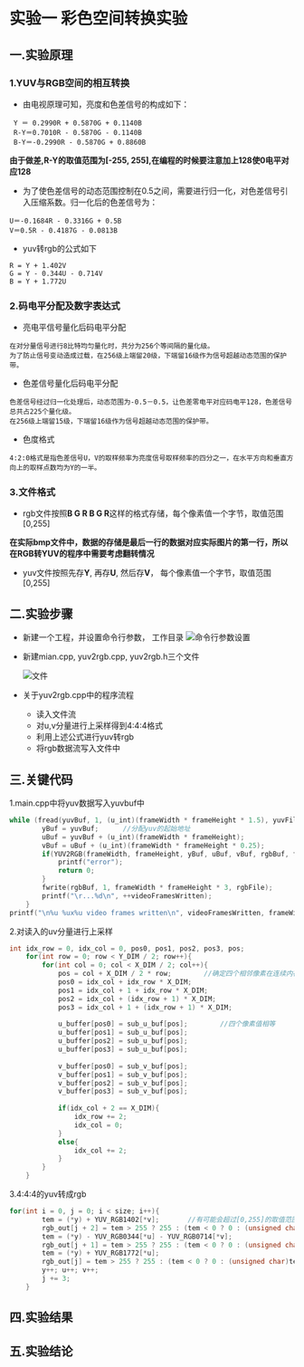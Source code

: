 # 实验一 彩色空间转换实验
## 一.实验原理
### 1.YUV与RGB空间的相互转换
+ 由电视原理可知，亮度和色差信号的构成如下：
```
 Y ＝ 0.2990R + 0.5870G + 0.1140B
 R-Y＝0.7010R - 0.5870G - 0.1140B
 B-Y＝-0.2990R - 0.5870G + 0.8860B
```
**由于做差,R-Y的取值范围为[-255, 255],在编程的时候要注意加上128使0电平对应128**
+ 为了使色差信号的动态范围控制在0.5之间，需要进行归一化，对色差信号引入压缩系数。归一化后的色差信号为：
```
U＝-0.1684R - 0.3316G + 0.5B
V＝0.5R - 0.4187G - 0.0813B
```
+ yuv转rgb的公式如下
```
R = Y + 1.402V
G = Y - 0.344U - 0.714V
B = Y + 1.772U
```
### 2.码电平分配及数字表达式
+ 亮电平信号量化后码电平分配
```
在对分量信号进行8比特均匀量化时，共分为256个等间隔的量化级。
为了防止信号变动造成过载，在256级上端留20级，下端留16级作为信号超越动态范围的保护带。
```
+ 色差信号量化后码电平分配
```
色差信号经过归一化处理后，动态范围为-0.5－0.5，让色差零电平对应码电平128，色差信号总共占225个量化级。
在256级上端留15级，下端留16级作为信号超越动态范围的保护带。
```
+ 色度格式
```
4:2:0格式是指色差信号U，V的取样频率为亮度信号取样频率的四分之一，在水平方向和垂直方向上的取样点数均为Y的一半。
```
### 3.文件格式
+ rgb文件按照**B G R B G R**这样的格式存储，每个像素值一个字节，取值范围[0,255]

**在实际bmp文件中，数据的存储是最后一行的数据对应实际图片的第一行，所以在RGB转YUV的程序中需要考虑翻转情况**

+ yuv文件按照先存**Y**, 再存**U**, 然后存**V**， 每个像素值一个字节，取值范围[0,255]
## 二.实验步骤
+ 新建一个工程，并设置命令行参数， 工作目录
	![命令行参数设置](https://github.com/cucrui/Data-compression/blob/master/%E5%AE%9E%E9%AA%8C%E4%B8%80_YUV_RGB%E8%BD%AC%E6%8D%A2/imgs/%E8%AE%BE%E7%BD%AE.jpg)
+ 新建mian.cpp, yuv2rgb.cpp, yuv2rgb.h三个文件

	![文件](https://github.com/cucrui/Data-compression/blob/master/实验一_YUV_RGB转换/imgs/文件.png)
+ 关于yuv2rgb.cpp中的程序流程
	+ 	读入文件流
 	+ 	对u,v分量进行上采样得到4:4:4格式
	+ 	利用上述公式进行yuv转rgb
 	+  	将rgb数据流写入文件中
## 三.关键代码
1.main.cpp中将yuv数据写入yuvbuf中
```cpp
while (fread(yuvBuf, 1, (u_int)(frameWidth * frameHeight * 1.5), yuvFile)){
		yBuf = yuvBuf;		//分配yuv的起始地址
		uBuf = yuvBuf + (u_int)(frameWidth * frameHeight);										
		vBuf = uBuf + (u_int)(frameWidth * frameHeight * 0.25);										
		if(YUV2RGB(frameWidth, frameHeight, yBuf, uBuf, vBuf, rgbBuf, flip)){
			printf("error");
			return 0;
		}
		fwrite(rgbBuf, 1, frameWidth * frameHeight * 3, rgbFile);
		printf("\r...%d\n", ++videoFramesWritten);
	}
printf("\n%u %ux%u video frames written\n", videoFramesWritten, frameWidth, frameHeight);
```
2.对读入的uv分量进行上采样
```cpp
int idx_row = 0, idx_col = 0, pos0, pos1, pos2, pos3, pos;
	for(int row = 0; row < Y_DIM / 2; row++){
		for(int col = 0; col < X_DIM / 2; col++){
			pos = col + X_DIM / 2 * row;		//确定四个相邻像素在连续内存中的位置
			pos0 = idx_col + idx_row * X_DIM;												
			pos1 = idx_col + 1 + idx_row * X_DIM; 
			pos2 = idx_col + (idx_row + 1) * X_DIM;
			pos3 = idx_col + 1 + (idx_row + 1) * X_DIM;
			
			u_buffer[pos0] = sub_u_buf[pos];		//四个像素值相等
			u_buffer[pos1] = sub_u_buf[pos];
			u_buffer[pos2] = sub_u_buf[pos];
			u_buffer[pos3] = sub_u_buf[pos];
			
			v_buffer[pos0] = sub_v_buf[pos];
			v_buffer[pos1] = sub_v_buf[pos];
			v_buffer[pos2] = sub_v_buf[pos];
			v_buffer[pos3] = sub_v_buf[pos];
			
			if(idx_col + 2 == X_DIM){
				idx_row += 2;
				idx_col = 0; 
			} 
			else{
				idx_col += 2; 
			}
		}
	}  
```
3.4:4:4的yuv转成rgb
```cpp
for(int i = 0, j = 0; i < size; i++){
		tem = (*y) + YUV_RGB1402[*v];		//有可能会超过[0,255]的取值范围
		rgb_out[j + 2] = tem > 255 ? 255 : (tem < 0 ? 0 : (unsigned char)tem);	
		tem = (*y) - YUV_RGB0344[*u] - YUV_RGB0714[*v];
		rgb_out[j + 1] = tem > 255 ? 255 : (tem < 0 ? 0 : (unsigned char)tem);
		tem = (*y) + YUV_RGB1772[*u];
		rgb_out[j] = tem > 255 ? 255 : (tem < 0 ? 0 : (unsigned char)tem);
		y++; u++; v++;
		j += 3;
	}
```
## 四.实验结果
## 五.实验结论
